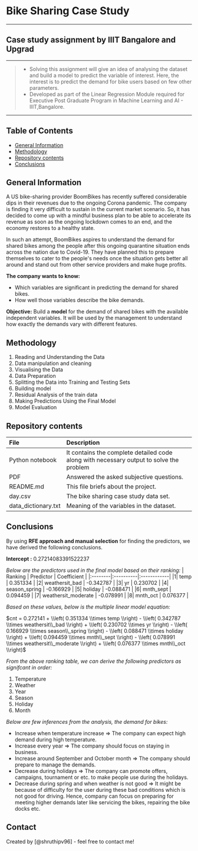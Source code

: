 # Bike Sharing Case Study
---
## Case study assignment by IIIT Bangalore and Upgrad
---
> - Solving this assignment will give an idea of analysing the dataset and build a model to predict the variable of interest. Here, the interest is to predict the demand for bike users based on few other parameters.
> - Developed as part of the Linear Regression Module required for Executive Post Graduate Program in Machine Learning and AI - IIIT,Bangalore.
---

## Table of Contents
* [General Information](#general-information)
* [Methodology](#methodology)
* [Repository contents](#repository-contents)
* [Conclusions](#conclusions)

## General Information
A US bike-sharing provider BoomBikes has recently suffered considerable dips in their revenues due to the ongoing Corona pandemic. The company is finding it very difficult to sustain in the current market scenario. So, it has decided to come up with a mindful business plan to be able to accelerate its revenue as soon as the ongoing lockdown comes to an end, and the economy restores to a healthy state.

In such an attempt, BoomBikes aspires to understand the demand for shared bikes among the people after this ongoing quarantine situation ends across the nation due to Covid-19. They have planned this to prepare themselves to cater to the people's needs once the situation gets better all around and stand out from other service providers and make huge profits.

**The company wants to know:**
- Which variables are significant in predicting the demand for shared bikes.
- How well those variables describe the bike demands.
  
**Objective:**
Build a **model** for the demand of shared bikes with the available independent variables. It will be used by the management to understand how exactly the demands vary with different features.

## Methodology
1) Reading and Understanding the Data
2) Data manipulation and cleaning
3) Visualising the Data
4) Data Preparation
5) Splitting the Data into Training and Testing Sets
6) Building model
7) Residual Analysis of the train data
8) Making Predictions Using the Final Model
9) Model Evaluation

## Repository contents
| File | Description |
|:-----|:------------|
| Python notebook | It contains the complete detailed code along with necessary output to solve the problem|
| PDF | Answered the asked subjective questions. |
| README.md | This file briefs about the project. |
| day.csv | The bike sharing case study data set. |
| data_dictionary.txt | Meaning of the variables in the dataset. |

## Conclusions
By using **RFE approach and manual selection** for finding the predictors, we have derived the following conclusions.

**Intercept :**  0.27214083391522237

_Below are the predictors used in the final model based on their ranking:_
| Ranking | Predictor |	Coefficient |
|:--------|:----------|:------------|
|1|	temp |	0.351334 |
|2|	weathersit_bad |	-0.342787 |
|3|	yr |	0.230702 |
|4|	season_spring |	-0.166929 |
|5|	holiday |	-0.088471 |
|6|	mnth_sept |	0.094459 |
|7|	weathersit_moderate |	-0.078991 |
|8|	mnth_oct |	0.076377 |

_Based on these values, below is the multiple linear model equation:_

$cnt = 0.272141 + \\left( 0.351334 \\times temp \\right) - \\left( 0.342787 \\times weathersit\\_bad \\right) + \\left( 0.230702 \\times yr \\right) - \\left( 0.166929 \\times season\\_spring \\right) - \\left( 0.088471 \\times holiday \\right) + \\left( 0.094459 \\times mnth\\_sept \\right) - \\left( 0.078991 \\times weathersit\\_moderate \\right) + \\left( 0.076377 \\times mnth\\_oct \\right)$

_From the above ranking table, we can derive the following predictors as signifcant in order:_
1) Temperature
2) Weather
3) Year
4) Season
5) Holiday
6) Month

_Below are few inferences from the analysis, the demand for bikes:_
- Increase when temperature increase => The company can expect high demand during high temperature.
- Increase every year => The company should focus on staying in business.
- Increase around September and October month => The company should prepare to manage the demands.
- Decrease during holidays => The company can promote offers, campaigns, tournament or etc. to make people use during the holidays.
- Decrease during spring and when weather is not good => It might be because of difficulty for the user during these bad conditions which is not good for driving. Hence, company can focus on preparing for meeting higher demands later like servicing the bikes, repairing the bike docks etc.

## Contact
Created by [@shruthipv96] - feel free to contact me!
